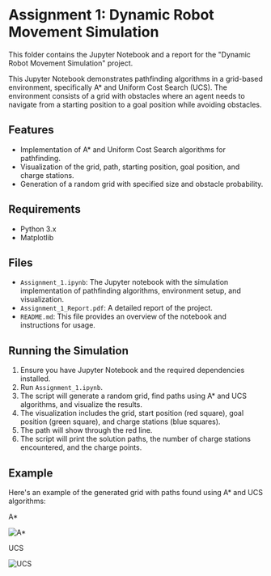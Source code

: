 # Assignment 1: Dynamic Robot Movement Simulation 
This folder contains the Jupyter Notebook and a report for the "Dynamic Robot Movement Simulation" project.

This Jupyter Notebook demonstrates pathfinding algorithms in a grid-based environment, specifically A* and Uniform Cost Search (UCS). 
The environment consists of a grid with obstacles where an agent needs to navigate from a starting position to a goal position while avoiding obstacles.

## Features

- Implementation of A* and Uniform Cost Search algorithms for pathfinding.
- Visualization of the grid, path, starting position, goal position, and charge stations.
- Generation of a random grid with specified size and obstacle probability.

## Requirements

- Python 3.x
- Matplotlib

## Files

- `Assignment_1.ipynb`: The Jupyter notebook with the simulation implementation of pathfinding algorithms, environment setup, and visualization.
- `Assignment_1_Report.pdf`: A detailed report of the project.
- `README.md`: This file provides an overview of the notebook and instructions for usage.

## Running the Simulation

1. Ensure you have Jupyter Notebook and the required dependencies installed.
2. Run `Assignment_1.ipynb`.
3. The script will generate a random grid, find paths using A* and UCS algorithms, and visualize the results.
4. The visualization includes the grid, start position (red square), goal position (green square), and charge stations (blue squares).
5. The path will show through the red line.
6. The script will print the solution paths, the number of charge stations encountered, and the charge points.


## Example

Here's an example of the generated grid with paths found using A* and UCS algorithms:

A* 

![A*](https://github.com/shahriaalam/CSE366-4--2021-3-60-016/assets/105984433/376377ac-a031-4548-a340-449420d17038)

UCS

![UCS](https://github.com/shahriaalam/CSE366-4--2021-3-60-016/assets/105984433/2aa8f754-5948-4daa-afff-6d1d1f52e895)

